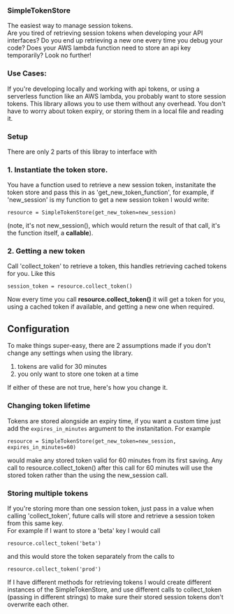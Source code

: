 ### SimpleTokenStore 
The easiest way to manage session tokens.   
Are you tired of retrieving session tokens when developing your API interfaces? Do you end up retrieving a new one every time you debug your code? Does your AWS lambda function need to store an api key temporarily? Look no further!

### Use Cases:   
If you're developing locally and working with api tokens, or using a serverless function like an AWS lambda, you probably want to store session tokens. This library allows you to use them without any overhead. 
You don't have to worry about token expiry, or storing them in a local file and reading it. 
### Setup  
There are only 2 parts of this libray to interface with    
### 1. Instantiate the token store.     
You have a function used to retrieve a new session token, instanitate the token store and pass this in as 'get_new_token_function', for example, if 'new_session' is my function to get a new session token I would write:
```
resource = SimpleTokenStore(get_new_token=new_session)
```
(note, it's not new_session(), which would return the result of that call, it's the function itself, a **callable**).
### 2. Getting a new token
Call 'collect_token' to retrieve a token, this handles retrieving cached tokens for you. Like this 
```
session_token = resource.collect_token()
```
Now every time you call __resource.collect_token()__ it will get a token for you, using a cached token if available, and getting a new one when required. 
## Configuration
To make things super-easy, there are 2 assumptions made if you don't change any settings when using the library. 
1. tokens are valid for 30 minutes   
2. you only want to store one token at a time  

If either of these are not true, here's how you change it.
### Changing token lifetime
Tokens are stored alongside an expiry time, if you want a custom time just add the `expires_in_minutes` argument to the instanitation. For example 
```
resource = SimpleTokenStore(get_new_token=new_session, expires_in_minutes=60)
```
would make any stored token valid for 60 minutes from its first saving. Any call to resource.collect_token() after this call for 60 minutes will use the stored token rather than the using the new_session call. 
### Storing multiple tokens
If you're storing more than one session token, just pass in a value when calling 'collect_token', future calls will store and retrieve a session token from this same key.   
For example if I want to store a 'beta' key I would call 
```
resource.collect_token('beta')
```
and this would store the token separately from the calls to 
```
resource.collect_token('prod')
```
If I have different methods for retrieving tokens I would create different instances of the SimpleTokenStore, and use different calls to collect_token (passing in different strings) to make sure their stored session tokens don't overwrite each other. 